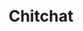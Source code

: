 ---
title: "Chitchat"
description: "posts for chitchat"
slug: "chichat"
image: "cover.jpg"
style:
    background: "#2a9d8f"
    color: "#fff"
---